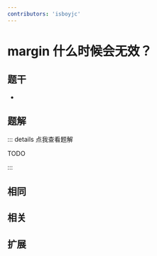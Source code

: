 ```yaml
---
contributors: 'isboyjc'
---
```


# margin 什么时候会无效？


## 题干

- 



## 题解

::: details 点我查看题解

  TODO

:::



## 相同


## 相关


## 扩展

